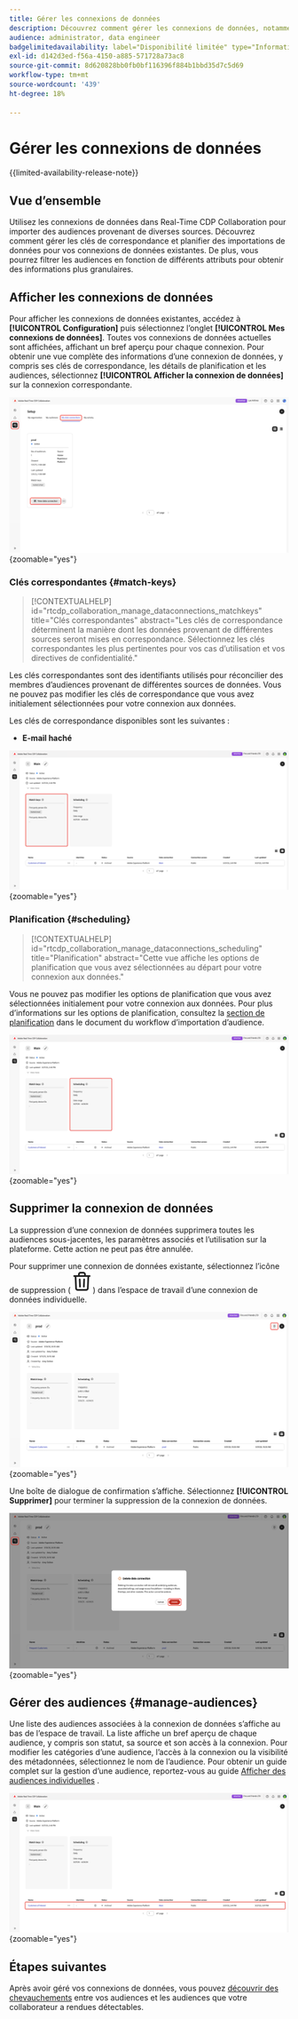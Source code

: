 ```yaml
---
title: Gérer les connexions de données
description: Découvrez comment gérer les connexions de données, notamment les clés de correspondance, la planification, les cas d’utilisation et le filtrage d’audience dans Real-Time CDP Collaboration
audience: administrator, data engineer
badgelimitedavailability: label="Disponibilité limitée" type="Informative" url="https://helpx.adobe.com/fr/legal/product-descriptions/real-time-customer-data-platform-collaboration.html newtab=true"
exl-id: d142d3ed-f56a-4150-a885-571728a73ac8
source-git-commit: 8d620828bb0fb0bf116396f884b1bbd35d7c5d69
workflow-type: tm+mt
source-wordcount: '439'
ht-degree: 18%

---
```


# Gérer les connexions de données

{{limited-availability-release-note}}

## Vue d’ensemble

Utilisez les connexions de données dans Real-Time CDP Collaboration pour importer des audiences provenant de diverses sources. Découvrez comment gérer les clés de correspondance et planifier des importations de données pour vos connexions de données existantes. De plus, vous pourrez filtrer les audiences en fonction de différents attributs pour obtenir des informations plus granulaires.

## Afficher les connexions de données

Pour afficher les connexions de données existantes, accédez à **[!UICONTROL Configuration]** puis sélectionnez l’onglet **[!UICONTROL Mes connexions de données]**. Toutes vos connexions de données actuelles sont affichées, affichant un bref aperçu pour chaque connexion. Pour obtenir une vue complète des informations d’une connexion de données, y compris ses clés de correspondance, les détails de planification et les audiences, sélectionnez **[!UICONTROL Afficher la connexion de données]** sur la connexion correspondante.

![Configurer l’espace de travail avec la vue de l’onglet Mes connexions de données affichée et mise en surbrillance.](/help/assets/setup/manage-data-connection/my-data-connections.png){zoomable="yes"}

### Clés correspondantes {#match-keys}

>[!CONTEXTUALHELP]
>id="rtcdp_collaboration_manage_dataconnections_matchkeys"
>title="Clés correspondantes"
>abstract="Les clés de correspondance déterminent la manière dont les données provenant de différentes sources seront mises en correspondance. Sélectionnez les clés correspondantes les plus pertinentes pour vos cas d’utilisation et vos directives de confidentialité."

Les clés correspondantes sont des identifiants utilisés pour réconcilier des membres d’audiences provenant de différentes sources de données. Vous ne pouvez pas modifier les clés de correspondance que vous avez initialement sélectionnées pour votre connexion aux données.

Les clés de correspondance disponibles sont les suivantes :

- **E-mail haché**

![Un espace de travail des connexions de données avec la section Clés de correspondance mise en surbrillance.](/help/assets/setup/manage-data-connection/view-data-connection-match-keys.png){zoomable="yes"}

### Planification {#scheduling}

>[!CONTEXTUALHELP]
>id="rtcdp_collaboration_manage_dataconnections_scheduling"
>title="Planification"
>abstract="Cette vue affiche les options de planification que vous avez sélectionnées au départ pour votre connexion aux données."

Vous ne pouvez pas modifier les options de planification que vous avez sélectionnées initialement pour votre connexion aux données. Pour plus d’informations sur les options de planification, consultez la [section de planification](/help/guide/setup/onboard-audiences.md#schedule) dans le document du workflow d’importation d’audience.

![Espace de travail des connexions de données avec la section Planification mise en surbrillance.](/help/assets/setup/manage-data-connection/view-data-connection-scheduling.png){zoomable="yes"}

## Supprimer la connexion de données

La suppression d’une connexion de données supprimera toutes les audiences sous-jacentes, les paramètres associés et l’utilisation sur la plateforme. Cette action ne peut pas être annulée.

Pour supprimer une connexion de données existante, sélectionnez l’icône de suppression (![icône Supprimer](/help/assets/common/delete.svg)) dans l’espace de travail d’une connexion de données individuelle.

![Un espace de travail des connexions de données avec l’option de suppression mise en surbrillance.](/help/assets/setup/manage-data-connection/delete-data-connection.png){zoomable="yes"}

Une boîte de dialogue de confirmation s’affiche. Sélectionnez **[!UICONTROL Supprimer]** pour terminer la suppression de la connexion de données.

![Boîte de dialogue Supprimer la connexion de données avec l’option Supprimer mise en surbrillance.](/help/assets/setup/manage-data-connection/delete-data-connection-confirm.png){zoomable="yes"}

## Gérer des audiences {#manage-audiences}

Une liste des audiences associées à la connexion de données s’affiche au bas de l’espace de travail. La liste affiche un bref aperçu de chaque audience, y compris son statut, sa source et son accès à la connexion. Pour modifier les catégories d’une audience, l’accès à la connexion ou la visibilité des métadonnées, sélectionnez le nom de l’audience. Pour obtenir un guide complet sur la gestion d’une audience, reportez-vous au guide [Afficher des audiences individuelles](./onboard-audiences.md#view-individual-audiences) .

![Espace de travail des connexions de données avec les audiences en surbrillance.](/help/assets/setup/manage-data-connection/view-data-connection-manage-audiences.png){zoomable="yes"}

## Étapes suivantes

Après avoir géré vos connexions de données, vous pouvez [découvrir des chevauchements](/help/guide/collaborate/discover.md) entre vos audiences et les audiences que votre collaborateur a rendues détectables.
